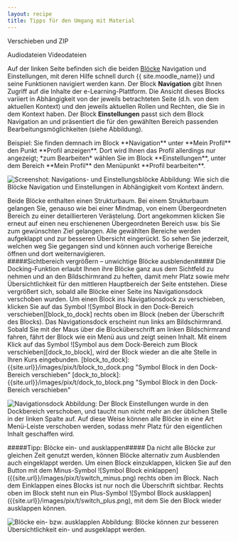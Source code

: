```yaml
---
layout: recipe
title: Tipps für den Umgang mit Material
---
```

Verschieben und ZIP

Audiodateien
Videodateien

Auf der linken Seite befinden sich die beiden [Blöcke](http://docs.moodle.org/{{site.moodle_version}}/de/Bl%C3%B6cke) Navigation und Einstellungen, mit deren Hilfe schnell durch {{ site.moodle_name}} und seine Funktionen navigiert werden kann.
Der Block **Navigation** gibt Ihnen Zugriff auf die Inhalte der e-Learning-Plattform.
Die Ansicht dieses Blocks variiert in Abhängigkeit von der jeweils betrachteten Seite (d.h. von dem aktuellen Kontext) und den jeweils aktuellen Rollen und Rechten, die Sie in dem Kontext haben.
Der Block **Einstellungen** passt sich dem Block Navigation an und präsentiert die für den gewählten Bereich passenden Bearbeitungsmöglichkeiten (siehe Abbildung).

<div class="example" markdown="1" >
Beispiel: Sie finden demnach im Block **Navigation** unter **Mein Profil** den Punkt **Profil anzeigen**.
Dort wird Ihnen das Profil allerdings nur angezeigt; *zum Bearbeiten* wählen Sie im Block **Einstellungen**, unter dem Bereich **Mein Profil** den Menüpunkt **Profil bearbeiten**. 
</div>

![Screenshot: Navigations- und Einstellungsblöcke]({{site.url}}/images/screenshots/navigation_und_einstellungen.png)
Abbildung: Wie sich die Blöcke Navigation und Einstellungen in Abhängigkeit vom Kontext ändern.

<div class="footnote" markdown="1" >
Beide Blöcke enthalten einen Strukturbaum.
Bei einem Strukturbaum gelangen Sie, genauso wie bei einer Mindmap, von einem Übergeordneten Bereich zu einer detaillierteren Verästelung.
Dort angekommen klicken Sie erneut auf einen neu erschienenen Übergeordneten Bereich usw. bis Sie zum gewünschten Ziel gelangen.
Alle gewählten Bereiche werden aufgeklappt und zur besseren Übersicht eingerückt.
So sehen Sie jederzeit, welchen weg Sie gegangen sind und können auch vorherige Bereiche öffnen und dort weiternavigieren.
</div>

<div class="tip" markdown="1" >
#####Sichtbereich vergrößern – unwichtige Blöcke ausblenden#####
Die Docking-Funktion erlaubt Ihnen ihre Blöcke ganz aus dem Sichtfeld zu nehmen und an den Bildschirmrand zu heften, damit mehr Platz sowie mehr Übersichtlichkeit für den mittleren Hauptbereich der Seite entstehen.
Diese vergrößert sich, sobald alle Blöcke einer Seite ins Navigationsdock verschoben wurden.
Um einen Block ins Navigationsdock zu verschieben, klicken Sie auf das Symbol ![Symbol Block in den Dock-Bereich verschieben][block_to_dock] rechts oben im Block (neben der Überschrift des Blocks).
Das Navigationsdock erscheint nun links am Bildschirmrand.
Sobald Sie mit der Maus über die Blocküberschrift am linken Bildschirmrand fahren, fährt der Block wie ein Menü aus und zeigt seinen Inhalt.
Mit einem Klick auf das Symbol ![Symbol aus dem Dock-Bereich zum Block verschieben][dock_to_block], wird der Block wieder an die alte Stelle in Ihren Kurs eingebunden.
[block_to_dock]: {{site.url}}/images/pix/t/block_to_dock.png  "Symbol Block in den Dock-Bereich verschieben"
[dock_to_block]: {{site.url}}/images/pix/t/dock_to_block.png  "Symbol Block in den Dock-Bereich verschieben"

![Navigationsdock]({{site.url}}/images/screenshots/navigationsdock.png)
Abbildung: Der Block Einstellungen wurde in den Dockbereich verschoben, und taucht nun nicht mehr an der üblichen Stelle in der linken Spalte auf. 
Auf diese Weise können alle Blöcke in eine Art Menü-Leiste verschoben werden, sodass mehr Platz für den eigentlichen Inhalt geschaffen wird.
</div>

<div class="tip" markdown="1" >
#####Tipp: Blöcke ein- und ausklappen#####
Da nicht alle Blöcke zur gleichen Zeit genutzt werden, können Blöcke alternativ zum Ausblenden auch eingeklappt werden.
Um einen Block einzuklappen, klicken Sie auf den Button mit dem Minus-Symbol ![Symbol Block einklappen]({{site.url}}/images/pix/t/switch_minus.png) rechts oben im Block.
Nach dem Einklappen eines Blocks ist nur noch die Überschrift sichtbar.
Rechts oben im Block steht nun ein Plus-Symbol ![Symbol Block ausklappen]({{site.url}}/images/pix/t/switch_plus.png), mit dem Sie den Block wieder ausklappen können.

![Blöcke ein- bzw. ausklapplen]({{site.url}}/images/screenshots/block_ein-aus-klappen.png)
Abbildung: Blöcke können zur besseren Übersichtlichkeit ein- und ausgeklappt werden.
 

</div>